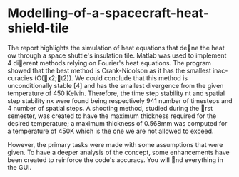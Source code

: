 # Modelling-of-a-spacecraft-heat-shield-tile

The report highlights the simulation of heat equations that dene the heat 
ow through a
space shuttle's insulation tile. Matlab was used to implement 4 dierent methods relying on
Fourier's heat equations.
The program showed that the best method is Crank-Nicolson as it has the smallest inac-
curacies (O(x2;t2)). We could conclude that this method is unconditionally stable [4] and
has the smallest divergence from the given temperature of 450 Kelvin. Therefore, the time
step stability nt and spatial step stability nx were found being respectively 941 number of
timesteps and 4 number of spatial steps. A shooting method, studied during the rst semester,
was created to have the maximum thickness required for the desired temperature; a maximum
thickness of 0.568mm was computed for a temperature of 450K which is the one we are not
allowed to exceed.

However, the primary tasks were made with some assumptions that were given. To have a
deeper analysis of the concept, some enhancements have been created to reinforce the code's
accuracy. You will nd everything in the GUI.
